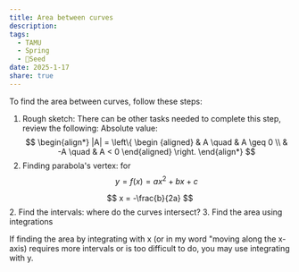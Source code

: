 ```yaml
---
title: Area between curves
description: 
tags:
  - TAMU
  - Spring
  - 🌱Seed
date: 2025-1-17
share: true
---
```

To find the area between curves, follow these steps:
1. Rough sketch: There can be other tasks needed to complete this step, review the following:
Absolute value:
$$
\begin{align*}
|A| = 
\left\{
    \begin {aligned}
         & A \quad & A \geq 0 \\
         & -A \quad & A < 0                  
    \end{aligned}
\right.
\end{align*}
$$
2. Finding parabola's vertex: for 
$$
y = f(x) = ax^2+bx+c
$$

$$
x = -\frac{b}{2a}
$$
2. Find the intervals: where do the curves intersect?
3. Find the area using integrations 

If finding the area by integrating with x (or in my word "moving along the x-axis) requires more intervals or is too difficult to do, you may use integrating with y.



